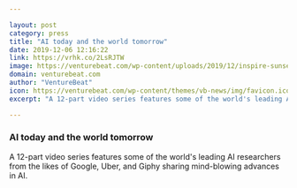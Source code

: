 ```yaml
---

layout: post
category: press
title: "AI today and the world tomorrow"
date: 2019-12-06 12:16:22
link: https://vrhk.co/2LsRJTW
image: https://venturebeat.com/wp-content/uploads/2019/12/inspire-sunset.png?w=1200&strip=all
domain: venturebeat.com
author: "VentureBeat"
icon: https://venturebeat.com/wp-content/themes/vb-news/img/favicon.ico
excerpt: "A 12-part video series features some of the world's leading AI researchers from the likes of Google, Uber, and Giphy sharing mind-blowing advances in AI."

---
```


### AI today and the world tomorrow

A 12-part video series features some of the world's leading AI researchers from the likes of Google, Uber, and Giphy sharing mind-blowing advances in AI.